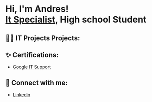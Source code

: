 <h1>Hi, I'm Andres! <br/><a href="https://github.com/AndresBlanco"href="https://www.linkedin.com/in/AndresBlanco/">It Specialist</a>, High school Student

<h2>👨‍💻 IT Projects Projects:</h2>

<h2>✨ Certifications:</h2> 

- [Google IT Support](https://www.coursera.org/account/accomplishments/professional-cert/certificate/ZB76QYCBBZLI)

<h2> 🤳 Connect with me:</h2>

- [Linkedin](https://www.linkedin.com/in/andres-blanco-624151280/)




